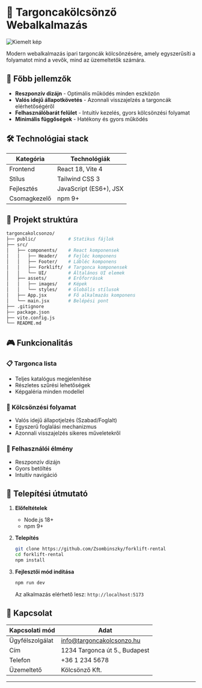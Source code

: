 # 🚜 Targoncakölcsönző Webalkalmazás

![Kiemelt kép](https://www.kalmar.es/4afce4/globalassets/dam/2024/12/20/kalmar-largest-forklift-in-n.a-17-54158375ae8deb3a543585c0fa974eafb7327b.jpg)

Modern webalkalmazás ipari targoncák kölcsönzésére, amely egyszerűsíti a folyamatot mind a vevők, mind az üzemeltetők számára.

## 🌟 Főbb jellemzők

- **Reszponzív dizájn** - Optimális működés minden eszközön
- **Valós idejű állapotkövetés** - Azonnali visszajelzés a targoncák elérhetőségéről
- **Felhasználóbarát felület** - Intuitív kezelés, gyors kölcsönzési folyamat
- **Minimális függőségek** - Hatékony és gyors működés

## 🛠️ Technológiai stack

| Kategória    | Technológiák           |
| ------------ | ---------------------- |
| Frontend     | React 18, Vite 4       |
| Stílus       | Tailwind CSS 3         |
| Fejlesztés   | JavaScript (ES6+), JSX |
| Csomagkezelő | npm 9+                 |

## 📂 Projekt struktúra

```bash
targoncakolcsonzo/
├── public/            # Statikus fájlok
├── src/
│   ├── components/    # React komponensek
│   │   ├── Header/    # Fejléc komponens
│   │   ├── Footer/    # Lábléc komponens
│   │   ├── Forklift/  # Targonca komponensek
│   │   └── UI/        # Általános UI elemek
│   ├── assets/        # Erőforrások
│   │   ├── images/    # Képek
│   │   └── styles/    # Globális stílusok
│   ├── App.jsx        # Fő alkalmazás komponens
│   └── main.jsx       # Belépési pont
├── .gitignore
├── package.json
├── vite.config.js
└── README.md
```

## 🎮 Funkcionalitás

### 📋 Targonca lista

- Teljes katalógus megjelenítése
- Részletes szűrési lehetőségek
- Képgaléria minden modellel

### 🔄 Kölcsönzési folyamat

- Valós idejű állapotjelzés (Szabad/Foglalt)
- Egyszerű foglalási mechanizmus
- Azonnali visszajelzés sikeres műveletekről

### 👤 Felhasználói élmény

- Reszponzív dizájn
- Gyors betöltés
- Intuitív navigáció

## 🚀 Telepítési útmutató

1. **Előfeltételek**

   - Node.js 18+
   - npm 9+

2. **Telepítés**

   ```bash
   git clone https://github.com/Zsombinszky/forklift-rental
   cd forklift-rental
   npm install
   ```

3. **Fejlesztői mód indítása**
   ```bash
   npm run dev
   ```
   Az alkalmazás elérhető lesz: `http://localhost:5173`

## 📮 Kapcsolat

| Kapcsolati mód  | Adat                          |
| --------------- | ----------------------------- |
| Ügyfélszolgálat | info@targoncakolcsonzo.hu     |
| Cím             | 1234 Targonca út 5., Budapest |
| Telefon         | +36 1 234 5678                |
| Üzemeltető      | Kölcsönző Kft.                |

---
